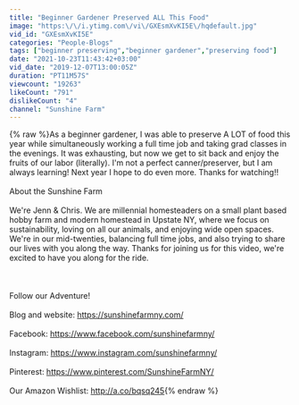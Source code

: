 ```yaml
---
title: "Beginner Gardener Preserved ALL This Food"
image: "https:\/\/i.ytimg.com\/vi\/GXEsmXvKI5E\/hqdefault.jpg"
vid_id: "GXEsmXvKI5E"
categories: "People-Blogs"
tags: ["beginner preserving","beginner gardener","preserving food"]
date: "2021-10-23T11:43:42+03:00"
vid_date: "2019-12-07T13:00:05Z"
duration: "PT11M57S"
viewcount: "19263"
likeCount: "791"
dislikeCount: "4"
channel: "Sunshine Farm"
---
```

{% raw %}As a beginner gardener, I was able to preserve A LOT of food this year while simultaneously working a full time job and taking grad classes in the evenings. It was exhausting, but now we get to sit back and enjoy the fruits of our labor (literally). I'm not a perfect canner/preserver, but I am always learning! Next year I hope to do even more. Thanks for watching!!<br /><br />About the Sunshine Farm<br /><br />We're Jenn &amp; Chris. We are millennial homesteaders on a small plant based hobby farm and modern homestead in Upstate NY, where we focus on sustainability, loving on all our animals, and enjoying wide open spaces. We're in our mid-twenties, balancing full time jobs, and also trying to share our lives with you along the way. Thanks for joining us for this video, we're excited to have you along for the ride. <br /><br /><br /><br />Follow our Adventure! <br /><br />Blog and website: <a rel="nofollow" target="blank" href="https://sunshinefarmny.com/">https://sunshinefarmny.com/</a><br /><br />Facebook: <a rel="nofollow" target="blank" href="https://www.facebook.com/sunshinefarmny/">https://www.facebook.com/sunshinefarmny/</a><br /><br />Instagram: <a rel="nofollow" target="blank" href="https://www.instagram.com/sunshinefarmny/">https://www.instagram.com/sunshinefarmny/</a><br /><br />Pinterest: <a rel="nofollow" target="blank" href="https://www.pinterest.com/SunshineFarmNY/">https://www.pinterest.com/SunshineFarmNY/</a><br /><br />Our Amazon Wishlist: <a rel="nofollow" target="blank" href="http://a.co/bqsq245">http://a.co/bqsq245</a>{% endraw %}
